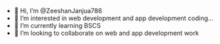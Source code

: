 - 👋 Hi, I’m @ZeeshanJanjua786
- 👀 I’m interested in web development and app development coding...
- 🌱 I’m currently learning BSCS 
- 💞️ I’m looking to collaborate on web and app development work

<!---
ZeeshanJanjua786/ZeeshanJanjua786 is a ✨ special ✨ repository because its `README.md` (this file) appears on your GitHub profile.
You can click the Preview link to take a look at your changes.
--->
